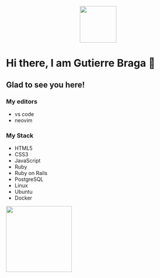 <div id="header" align="center">
  <img src="https://media.giphy.com/media/M9gbBd9nbDrOTu1Mqx/giphy.gif" width="100"/>
</div>

# Hi there, I am Gutierre Braga 👋

## Glad to see you here!

### My editors
* vs code 
* neovim


### My Stack
* HTML5
* CSS3
* JavaScript
* Ruby
* Ruby on Rails
* PostgreSQL
* Linux
* Ubuntu
* Docker

<img height="180em" src="https://github-readme-stats.vercel.app/api?username=G-Braga&show_icons=true&hide_border=true&&count_private=true&include_all_commits=true" />
